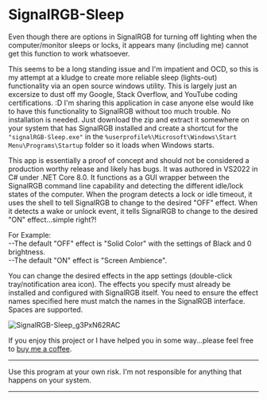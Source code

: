 # SignalRGB-Sleep
Even though there are options in SignalRGB for turning off lighting when the computer/monitor sleeps or locks, it appears many (including me) cannot get this function to work whatsoever.

This seems to be a long standing issue and I'm impatient and OCD, so this is my attempt at a kludge to create more reliable sleep (lights-out) functionality via an open source windows utility. This is largely just an excersize to dust off my Google, Stack Overflow, and YouTube coding certifications. :D  I'm sharing this application in case anyone else would like to have this functionality to SignalRGB without too much trouble. No installation is needed. Just download the zip and extract it somewhere on your system that has SignalRGB installed and create a shortcut for the `"signalRGB-Sleep.exe"` in the `%userprofile%\Microsoft\Windows\Start Menu\Programs\Startup` folder so it loads when Windows starts.

This app is essentially a proof of concept and should not be considered a production worthy release and likely has bugs. It was authored in VS2022 in C# under .NET Core 8.0. It functions as a GUI wrapper between the SignalRGB command line capability and detecting the different idle/lock states of the computer. When the program detects a lock or idle timeout, it uses the shell to tell SignalRGB to change to the desired "OFF" effect. When it detects a wake or unlock event, it tells SignalRGB to change to the desired "ON" effect...simple right?!

For Example:  
--The default "OFF" effect is "Solid Color" with the settings of Black and 0 brightness.  
--The default "ON" effect is "Screen Ambience". 

You can change the desired effects in the app settings (double-click tray/notification area icon). The effects you specify must already be installed and configured with SignalRGB itself. You need to ensure the effect names specified here must match the names in the SignalRGB interface. Spaces are supported.

![SignalRGB-Sleep_g3PxN62RAC](https://github.com/user-attachments/assets/8b7f993e-8d1c-4d18-8b4f-02db645692bb)

If you enjoy this project or I have helped you in some way...please feel free to [buy me a coffee](https://www.buymeacoffee.com/hVmOfsXjX1).
************************************************************************************************
Use this program at your own risk. I'm not responsible for anything that happens on your system.
************************************************************************************************

